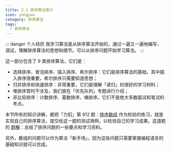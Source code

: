 ```yaml
---
title: 2.1 排序算法简介
icon: yongyan
category: 排序算法
tags:
  - 排序算法
---
```


::: danger 个人经历
我学习算法是从排序算法开始的，通过一遍又一遍地编写、调试，理解排序算法的思想和细节。可以从排序问题开始学习算法。
:::

这一部分包含了 9 类排序算法，它们是：

- 选择排序、冒泡排序、插入排序、希尔排序：它们是排序算法的基础，其中插入排序很重要，希尔排序只需要知道思想；
- 归并排序和快速排序：非常重要，它们是理解「递归」的很好的学习材料；
- 堆排序暂时不涉及，我们放在「优先队列」专题进行介绍；
- 非比较排序：计数排序、基数排序、桶排序。它们不是绝大多数面试和笔试的考点。

本节所有的知识讲解，都把「力扣」第 912 题：[排序数组](https://leetcode-cn.com/problems/sort-an-array/) 作为检验的练习，就是实现自己的排序算法，提交给这一题的测试用例，以检验自己的学习成果。这道题的 [题解](https://leetcode-cn.com/problems/sort-an-array/solution/fu-xi-ji-chu-pai-xu-suan-fa-java-by-liweiwei1419/)：总结了排序问题的一些要点和学习资料。

另外，数组的问题可以作为算法「新手场」，因为这些问题只需要掌握编程语言的基础知识就可以完成。
